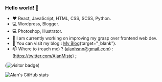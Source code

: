 
### Hello world! 👋

<!--


- 🔭 I’m currently working on ...
- 🌱 I’m currently learning ...
- 👯 I’m looking to collaborate on ...
- 🤔 I’m looking for help with ...
- 💬 Ask me about ...
- 📫 How to reach me: ...
- 😄 Pronouns: ...
- ⚡ Fun fact: ...
-->


- :heart: React, JavaScript, HTML, CSS, SCSS, Python.
- 💻 Wordpress, Blogger.
- :computer: Photoshop, Illustrator.
- 🌱 I am currently working on improving my grasp over frontend web dev.
- :pencil: You can visit my blog : [My Blog](https://alanmiste.wordpress.com){target="_blank"}.
- 📫 Where to (reach me) ? (alanhsnn@gmail.com) : (https://twitter.com/AlanMiste) ;



(![visitor badge](https://visitor-badge.glitch.me/badge?page_id=alanmiste.visitor-badge&left_text=You%20are%20the%20visitor%20number))

![Alan's GitHub stats](https://github-readme-stats.vercel.app/api?username=alanmiste&count_private=true&theme=highcontrast&show_icons=true)



